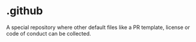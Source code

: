 # .github
A special repository where other default files like a PR template, license or code of conduct can be collected.
